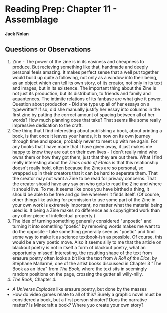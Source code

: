# Reading Prep: Chapter 11 - Assemblage

#### Jack Nolan

## Questions or Observations

1. Zine - The power of the zine is in its easiness and cheapness to produce. But recieving something like that, handmade and deeply personal feels amazing. It makes perfect sense that a well put together would build up quite a following, not only as a window into their being, as an object which can tell its own story, of its creator, not only in its text and images, but in its existence.
The important thing about the Zine is not just its production, but its distribution, to friends and family and aquantences. The intimite relations of its fanbase are what give it power.
Question about production - Did she type up all of her essays on a typewritter? If so, did she manually justify her essay into columns in the first zine by putting the correct amount of spacing between all of her words? How much planning does that take? That seems like some really impressive dedication to the craft.
2. One thing that I find interesting about publishing a book, about printing a book, is that once it leaves your hands, it is now on its own journey through time and space, probably never to meet up with me again. For any books that I have made that I have given away, it just makes me happy to know they are out on their own lives - I don't really mind who owns them or how they got them, just that they are out there. What I find really interesting about the *Zines code of Ethics* is that this relationship doesn't really hold, often because the Zines are so personal, so wrapped up in their creators that it can be hard to seperate them. That the creator may not want a Zine to be read for privacy concerns. That the creator should have any say on who gets to read the Zine and where it should live. To me, it seems like once you have birthed a thing, it should be able to be free and go live wherever it finds itself.
(Of course, other things like asking for permission to use some part of the Zine in your own work is extremely important, no matter what the material being used is. It being a Zine makes no difference as a copyrighted work than any other piece of intellectual property.)
3. The idea of turning something generally considered "unpoetic" and turning it into something "poetic" by removing words makes me want to do the opposite - take something generally seen as "poetic" and find some way to make it as science textbook-ish as possible. Of course, this would be a very poetic move. Also it seems silly to me that the article on blackout poetry is not in itself a form of blackout poetry, what an opportunity missed!
Interesting, the resulting shape of the text from erasure poetry often looks a bit like the text from *A Roll of the Dice*, by Stéphane Mallarmé, one of the artist books discussed in Chapter 3 "The Book as an Idea" from *The Book*, where the text sits in seemingly random positions on the page, crossing the gutter all willy-nilly.
4. *The Book*, Chapter 4.
  - *A Universe Explodes* like erasure poetry, but done by the masses
  - How do video games relate to all of this? Surely a graphic novel must be considered a book, but a first person shooter? Does the narrative matter? Is Minecraft a book? Where yuo create your own story?
